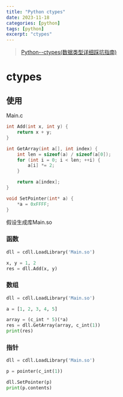 ```yaml
---
title: "Python ctypes"
date: 2023-11-18
categories: [python]
tags: [python]
excerpt: "ctypes"
---
```


> [Python--ctypes(数据类型详细踩坑指南)](https://zhuanlan.zhihu.com/p/145165873)

# ctypes

## 使用

Main.c

```c
int Add(int x, int y) {
    return x + y;
}

int GetArray(int a[], int index) {
    int len = sizeof(a) / sizeof(a[0]);
    for (int i = 0; i < len; ++i) {
        a[i] *= 2;
    }

    return a[index];
}

void SetPointer(int* a) {
    *a = 0xFFFF;
}
```

假设生成库Main.so

### 函数

```py
dll = cdll.LoadLibrary('Main.so')

x, y = 1, 2
res = dll.Add(x, y)
```

### 数组

```py
dll = cdll.LoadLibrary('Main.so')

a = [1, 2, 3, 4, 5]

array = (c_int * 5)(*a)
res = dll.GetArray(array, c_int(1))
print(res)
```

### 指针

```py
dll = cdll.LoadLibrary('Main.so')

p = pointer(c_int(1))

dll.SetPointer(p)
print(p.contents)
```